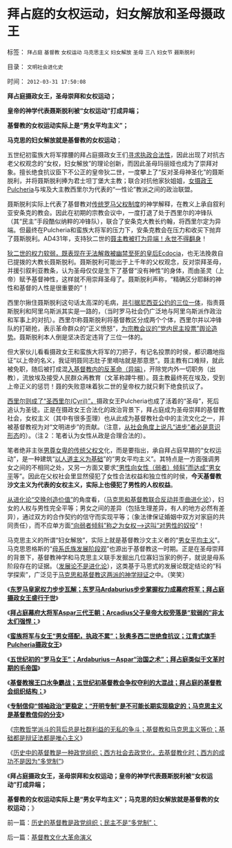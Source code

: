 # 拜占庭的女权运动，妇女解放和圣母摄政王

标签： `拜占庭` `基督教` `女权运动` `马克思主义` `妇女解放` `圣母` `三八` `妇女节` `聂斯脱利` 

目录： `文明社会进化史`

时间： `2012-03-31 17:50:08`

**拜占庭摄政女王，圣母崇拜和女权运动；**

**皇帝的神学代表聂斯脱利被“女权运动”打成异端；**

**基督教的女权运动实际上是“男女平均主义”；**

**马克思的妇女解放就是基督教的女权运动**；

五世纪初蛮族大将军撑腰的拜占庭摄政女王们[寻求执政合法性](http://hi.baidu.com/darthchn/blog/item/58b04e0295a3e1e208fa93f8.html)，因此出现了对抗古老父权观念的“女权，妇女解放”的理论创新，而因此圣母玛丽娅也成为了崇拜对象。擅长绝食抗议臣下不公正的皇帝狄二世，一度攀上了“反对圣母神圣化”的聂斯脱利，并将聂斯脱利捧为君士坦丁堡大主教；联合对抗他家狄姐姐，[女摄政王Pulcheria](../../../2010/12/20/拜占庭的罗马女王和红都旗手.md)与埃及大主教西里尔为代表的“一性论”教派之间的政治联盟。

聂斯脱利实际上代表了基督教对[传统罗马父权制度](../../../2010/8/8/罗马父权制度就是三纲五常的法制化.md)的神学解释，在教义上承自叙利亚安条克的教会。因此在初期的宗教会议中，一度打退了处于西里尔的冲锋队（其“民主”手段酷似纳粹的冲锋队），联合了安条克大教长约翰，将西里尔定为异端。但最终在Pulcheria和蛮族大将军的压力下，安条克教会在压力和收买下抛弃了聂斯脱利。AD431年，支持狄二世的[聂主教被打为异端！永世不得翻身](../../../2010/12/20/拜占庭基督教会猴王争霸战.md)！

[狄二世的权力软弱，既表现在无法解救被幽禁至死的皇后Ecdocia](../../../2010/12/19/“男女搭配，执政不累”的江青，甘地和大将军.md)，也无法挽救自已提拨的大教长聂斯脱利。聂斯脱利可能出于上千年的父权观念，反对崇拜圣母，并援引叙利亚教条，认为圣母仅仅是生下了基督“没有神性”的身体，而由圣灵（上帝）赋予基督神性，这样就不用崇拜圣母了。聂斯脱利声称，“精确区分耶稣的神性和基督的人性是很重要的”！

西里尔揪住聂斯脱利这句话太高深的毛病，[并引据尼西亚公约的三位一体](../../../2010/11/18/基督教“共患难易，同安乐难”和尼西亚信经和正宗.md)，指责聂斯脱利和阿里乌斯派其实是一路的，（当时罗马社会仍广泛地与阿里乌斯派作政治和军事上的对抗）。西里尔称聂斯脱利将基督教区分成两个个体，西里尔并以冲锋队的打砸抢，表示革命群众的“正义愤怒”，[为宗教会议的“党内民主投票”舆论造势](../../../2010/11/5/罗马教皇和大主教的区别;为什么基督教会自称代表了民主？.md)。聂斯脱利本人倒是坚决否定违背了三位一体的。

但大家伙儿看看摄政女王和蛮族大将军的刀把子，有记名投票的时侯，都识趣地指证“以上帝的名义，我证明聂同志肚子里嘀咕就是那意思”。聂主教有口难辩，就此被免职，随后被打成混[入基督教内的反革命（异端）](../../../2010/11/13/基督教曾经不宽容；老基督教也成为异端Gnostics.md)，开除党内外一切职务（出教），流放埃及接受人民群众再教育（文革称蹲牛棚）。聂主教最终死在埃及，受到上帝正义的惩罚！聂的失败意味着狄二世的皇帝权力就只剩下绝食抗议了。

[西里尔则成了“圣西里尔(Cyril)”，](../../../2010/5/6/基督教“焚书毁校”的历史文化悲剧.md)摄政女王Pulcheria也成了活着的“圣母”，死后追认为圣徒。正是在摄政女王合法化的政治背景下，拜占庭成为圣母崇拜的基督教社会，女权主义（其中有很多歪理）也从此成为基督教社会中的主流文化之一，并被基督教视为对“文明进步”的贡献。（注意，[从社会角度上说凡“进步”者必是意识形态](../../../2010/10/13/在左右意识形态中难以自拨的进步分子.md)的）。（注２：笔者认为女性从政是合理合法的）。

笔者绝非主张[男尊女卑的传统父权文](../../../2010/8/8/罗马父权制度就是三纲五常的法制化.md)化，而是要指出，承自拜占庭早期的“女权运动”，是一种建筑“[以人道主义为基础](../../../2009/10/29/人道不是人权；人道主义和低人权社会的关系.md)”的“男女平均主义”。其特点是一方面强调男女之间的不相同之处，又另一方面又要求[“男性向女性（弱者）倾斜”而达成“男女平](http://hi.baidu.com/darthchn/blog/item/e35371948a360a42d1135e84.html)等”。因此在父权社会里显然侵犯了女性合法权益和独立性的时侯，**今天基督教沙文主义为代表的女权主义，实际上也侵犯了男性的人权权益**。

[从进化论“交换创造价值”](../../../2010/3/10/进化论无缝衔接个人与社群的行为.md)的角度看，（[马克思和基督教联合反动并歪曲进化论](../../../2010/2/2/炮轰进化论.md)），妇女的人权与男性完全平等；男女之间的差异（包括生理差异，有人的地方必然有差异），通过双方的合作契约的信守而实现平等；（象法律保证婚姻中双方对家庭的共同责任），而不应单方面[“向弱者倾斜”称之为女权——>这叫“对男性的奴役](../../../2010/3/15/没有自治就无所谓民主.md)”！

马克思主义的所谓“妇女解放”，实际上就是基督教沙文主义者的“[男女平均主义](../../../2009/1/29/平均主义、社会公平和效率，及社会利益博羿.md)”。马克思恩格斯的“[母系氏族发展阶段观](../../../2009/4/27/从母系氏族观点看社会发展史缺乏科学根据.md)”也源出于基督教这一时期。正是在圣母崇拜的背景下，基督教神学和马克思主义联手发掘出几位寡妇当家的例子，就说是母系阶段存在的证据。（[发展论不是进化论](../../../2010/10/17/基督教迷信对马克思主义的贡献.md)），这类基于马恩式的发展论既定结论的“科学探索”，广泛见于[马克思和基督教这两派的神学辩证](../../../2010/12/16/马克思主义是基督教分支；基督教是原始斯大林政党.md)之中。（笑笑）

《[**东罗马皇家权力步步瓦解；东罗马Ardaburius步步掌握权力成幕府将军；拜占庭摄政女王盛行于世**](../../../2010/12/19/拜占庭初期流行摄政女王.md)》

《[**拜占庭幕府大将军Aspar三代王朝；Arcadius父子皇帝大权旁落是“软弱的”非太太们强悍；**](../../../2010/12/19/拜占庭幕府大将军Aspar三代王朝.md)》

《[**蛮族将军与女王“男女搭配，执政不累”；狄奥多西二世绝食抗议；江青式旗手Pulcheria摄政女王**](../../../2010/12/19/“男女搭配，执政不累”的江青，甘地和大将军.md)》

《[**五世纪初的“罗马女王”；Ardaburius－Aspar“治国之术”；拜占庭类似于文革时期的毛帝国**](../../../2010/12/20/拜占庭的罗马女王和红都旗手.md)》

《[**基督教猴王口水争霸战；五世纪初基督教会争权夺利的大混战；拜占庭的基督教会组织结构；**](../../../2010/12/20/拜占庭基督教会猴王争霸战.md)》

《[**专制信仰“领袖政治”更稳定；“开明专制”是不可能长期实现稳定的；马克思主义是基督教信仰的分支**](../../../2010/12/20/“开明专制”不可能长期稳定.md)》

《[宗教哲学派斗的背后总是社群利益的无私的争斗；基督教和马克思主义等价；基础都是辩证法都是唯心主义](../../../2010/12/20/基督教和马克思主义的社会行为如出一辙.md)》

《[历史中的基督教是一种政党组织；西方社会去政党化，去基督教化时；西方的成功不是因为“多党制”](../../../2012/3/31/历史的基督教是政党组织；民主不是“多党制”；.md)》

《**拜占庭摄政女王，圣母崇拜和女权运动；皇帝的神学代表聂斯脱利被“女权运动”打成异端；**

**基督教的女权运动实际上是“男女平均主义”；马克思的妇女解放就是基督教的女权运动**；》



前一篇：[历史的基督教是政党组织；民主不是“多党制”；](../../../2012/3/31/历史的基督教是政党组织；民主不是“多党制”；.md)

后一篇：[基督教文化大革命演义](../../../2012/3/31/基督教文化大革命演义.md)